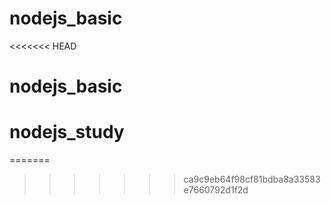 # nodejs_basic
<<<<<<< HEAD
# nodejs_basic
# nodejs_study
=======

>>>>>>> ca9c9eb64f98cf81bdba8a33583e7660792d1f2d
